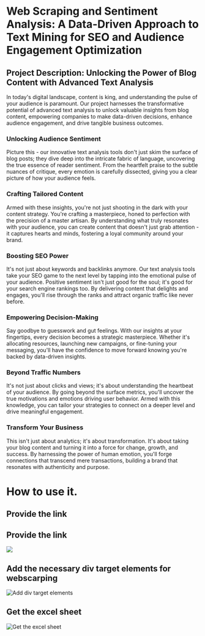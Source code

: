 # Web Scraping and Sentiment Analysis: A Data-Driven Approach to Text Mining for SEO and Audience Engagement Optimization

## Project Description: Unlocking the Power of Blog Content with Advanced Text Analysis

In today's digital landscape, content is king, and understanding the pulse of your audience is paramount. Our project harnesses the transformative potential of advanced text analysis to unlock valuable insights from blog content, empowering companies to make data-driven decisions, enhance audience engagement, and drive tangible business outcomes.

### Unlocking Audience Sentiment
Picture this - our innovative text analysis tools don't just skim the surface of blog posts; they dive deep into the intricate fabric of language, uncovering the true essence of reader sentiment. From the heartfelt praise to the subtle nuances of critique, every emotion is carefully dissected, giving you a clear picture of how your audience feels.

### Crafting Tailored Content
Armed with these insights, you're not just shooting in the dark with your content strategy. You're crafting a masterpiece, honed to perfection with the precision of a master artisan. By understanding what truly resonates with your audience, you can create content that doesn't just grab attention - it captures hearts and minds, fostering a loyal community around your brand.

### Boosting SEO Power
It's not just about keywords and backlinks anymore. Our text analysis tools take your SEO game to the next level by tapping into the emotional pulse of your audience. Positive sentiment isn't just good for the soul; it's good for your search engine rankings too. By delivering content that delights and engages, you'll rise through the ranks and attract organic traffic like never before.

### Empowering Decision-Making
Say goodbye to guesswork and gut feelings. With our insights at your fingertips, every decision becomes a strategic masterpiece. Whether it's allocating resources, launching new campaigns, or fine-tuning your messaging, you'll have the confidence to move forward knowing you're backed by data-driven insights.

### Beyond Traffic Numbers
It's not just about clicks and views; it's about understanding the heartbeat of your audience. By going beyond the surface metrics, you'll uncover the true motivations and emotions driving user behavior. Armed with this knowledge, you can tailor your strategies to connect on a deeper level and drive meaningful engagement.

### Transform Your Business
This isn't just about analytics; it's about transformation. It's about taking your blog content and turning it into a force for change, growth, and success. By harnessing the power of human emotion, you'll forge connections that transcend mere transactions, building a brand that resonates with authenticity and purpose.

# How to use it.

## Provide the link
## Provide the link
![](https://github.com/Disciplined-22/Web-Scraping-and-Sentiment-Analysis/assets/129745308/688b0918-3d83-4307-97b4-63a29d6704fc)


## Add the necessary div target elements for webscarping
![Add div target elements](div_target_image_url)

## Get the excel sheet
![Get the excel sheet](excel_sheet_image_url)


